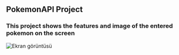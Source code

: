 ## PokemonAPI Project
### This project shows the features and image of the entered pokemon on the screen

![Ekran görüntüsü](https://github.com/KadirErbas/Pokemon-API/assets/93327468/add0d7df-8c3a-4c11-9920-0ec311d352ef)
